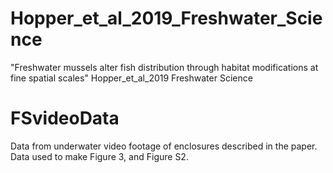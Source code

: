 # Hopper_et_al_2019_Freshwater_Science
"Freshwater mussels alter fish distribution through habitat modifications at fine spatial scales" Hopper_et_al_2019 Freshwater Science

# FSvideoData
Data from underwater video footage of enclosures described in the paper. 
Data used to make Figure 3, and Figure S2. 
